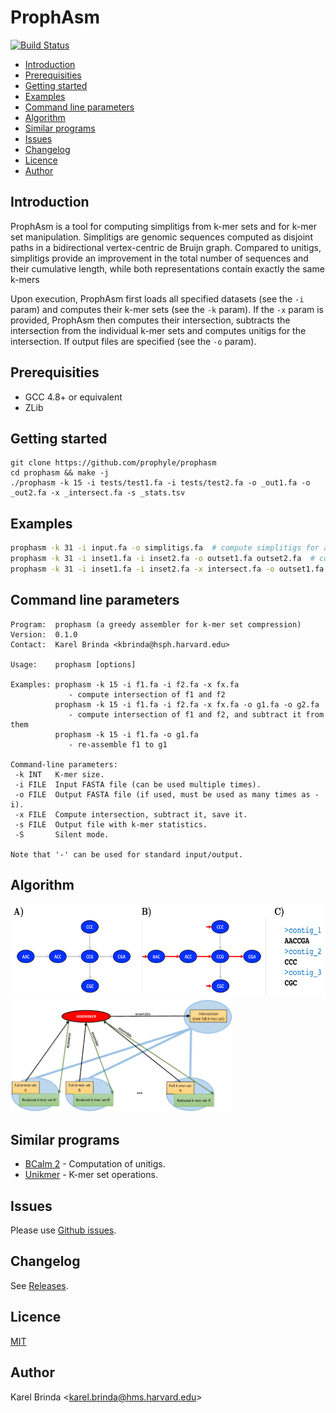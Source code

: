 # ProphAsm

[![Build Status](https://travis-ci.org/prophyle/prophasm.svg?branch=master)](https://travis-ci.org/prophyle/prophasm)

<!-- vim-markdown-toc GFM -->

* [Introduction](#introduction)
* [Prerequisities](#prerequisities)
* [Getting started](#getting-started)
* [Examples](#examples)
* [Command line parameters](#command-line-parameters)
* [Algorithm](#algorithm)
* [Similar programs](#similar-programs)
* [Issues](#issues)
* [Changelog](#changelog)
* [Licence](#licence)
* [Author](#author)

<!-- vim-markdown-toc -->

## Introduction

ProphAsm is a tool for computing simplitigs from k-mer sets and for k-mer set manipulation. Simplitigs are genomic sequences computed as disjoint paths in a bidirectional vertex-centric de Bruijn graph. Compared to unitigs, simplitigs provide an improvement in the total number of sequences and their cumulative length, while both representations contain exactly the same k-mers

Upon execution, ProphAsm first loads all specified datasets (see the `-i` param) and computes their k-mer sets (see the `-k` param). If the `-x` param is provided, ProphAsm then computes their intersection, subtracts the intersection from the individual k-mer sets and computes unitigs for the intersection. If output files are specified (see the `-o` param).


## Prerequisities

* GCC 4.8+ or equivalent
* ZLib


## Getting started

```
git clone https://github.com/prophyle/prophasm
cd prophasm && make -j
./prophasm -k 15 -i tests/test1.fa -i tests/test2.fa -o _out1.fa -o _out2.fa -x _intersect.fa -s _stats.tsv
```

## Examples

```bash
prophasm -k 31 -i input.fa -o simplitigs.fa  # compute simplitigs for a single dataset
prophasm -k 31 -i inset1.fa -i inset2.fa -o outset1.fa outset2.fa  # compute simplitigs for two datasets
prophasm -k 31 -i inset1.fa -i inset2.fa -x intersect.fa -o outset1.fa outset2.fa  # compute simplitigs for two datasets and subtract their intersection

```


## Command line parameters

<!---
USAGE-BEGIN
-->
```
Program:  prophasm (a greedy assembler for k-mer set compression)
Version:  0.1.0
Contact:  Karel Brinda <kbrinda@hsph.harvard.edu>

Usage:    prophasm [options]

Examples: prophasm -k 15 -i f1.fa -i f2.fa -x fx.fa
             - compute intersection of f1 and f2
          prophasm -k 15 -i f1.fa -i f2.fa -x fx.fa -o g1.fa -o g2.fa
             - compute intersection of f1 and f2, and subtract it from them
          prophasm -k 15 -i f1.fa -o g1.fa
             - re-assemble f1 to g1

Command-line parameters:
 -k INT   K-mer size.
 -i FILE  Input FASTA file (can be used multiple times).
 -o FILE  Output FASTA file (if used, must be used as many times as -i).
 -x FILE  Compute intersection, subtract it, save it.
 -s FILE  Output file with k-mer statistics.
 -S       Silent mode.

Note that '-' can be used for standard input/output.

```

<!---
USAGE-END
-->


## Algorithm

<img alt="Greedy assembly" src="figures/greedy_assembly.png" height="150px" width="540px" /><img alt="Subtraction of k-mer sets" src="figures/subtraction.png" height="180px" width="355px" />

## Similar programs

* [BCalm 2](https://github.com/GATB/bcalm) - Computation of unitigs.
* [Unikmer](https://github.com/shenwei356/unikmer) - K-mer set operations.


## Issues

Please use [Github issues](https://github.com/prophyle/prophasm/issues).


## Changelog

See [Releases](https://github.com/prophyle/prophasm/releases).


## Licence

[MIT](https://github.com/prophyle/prophasm/blob/master/LICENSE)


## Author

Karel Brinda \<karel.brinda@hms.harvard.edu\>
